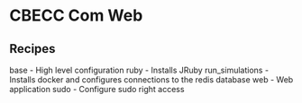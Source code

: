 # CBECC Com Web

## Recipes


base - High level configuration
ruby - Installs JRuby
run_simulations - Installs docker and configures connections to the redis database
web - Web application
sudo - Configure sudo right access